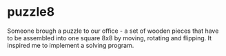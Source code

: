 # puzzle8
Someone brough a puzzle to our office - a set of wooden pieces that have to be assembled into one square 8x8 by moving, rotating and flipping. It inspired me to implement a solving program.
